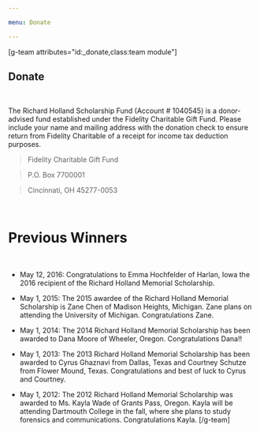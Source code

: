 ```yaml
---

menu: Donate

---
```

[g-team attributes="id:_donate,class:team module"]
## Donate
<br>

The Richard Holland Scholarship Fund (Account # 1040545) is a donor-advised fund established under the Fidelity Charitable Gift Fund.  Please include your name and mailing address with the donation check to ensure return from Fidelity Charitable of a receipt for income tax deduction purposes.

> Fidelity Charitable Gift Fund

> P.O. Box 7700001

> Cincinnati, OH 45277-0053

<br>

# Previous Winners

<br>

* May 12, 2016: Congratulations to Emma Hochfelder of Harlan, Iowa the 2016 recipient of the Richard Holland Memorial Scholarship.

* May 1, 2015: The 2015 awardee of the Richard Holland Memorial Scholarship is Zane Chen of Madison Heights, Michigan. Zane plans on attending the University of Michigan. Congratulations Zane.

* May 1, 2014: The 2014 Richard Holland Memorial Scholarship has been awarded to Dana Moore of Wheeler, Oregon. Congratulations Dana!!

* May 1, 2013: The 2013 Richard Holland Memorial Scholarship has been awarded to Cyrus Ghaznavi from Dallas, Texas and Courtney Schutze from Flower Mound, Texas. Congratulations and best of luck to Cyrus and Courtney.

* May 1, 2012: The 2012 Richard Holland Memorial Scholarship was awarded to Ms. Kayla Wade of Grants Pass, Oregon. Kayla will be attending Dartmouth College in the fall, where she plans to study forensics and communications. Congratulations Kayla.
[/g-team]